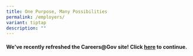 ```yaml
---
title: One Purpose, Many Possibilities
permalink: /employers/
variant: tiptap
description: ""
---
```

<h4>We've recently refreshed the Careers@Gov site! Click <a href="https://www.careers.gov.sg/what-we-do/explore-sectors/" rel="noopener noreferrer nofollow" target="_blank">here</a> to continue.</h4>
<p></p>
<p></p>